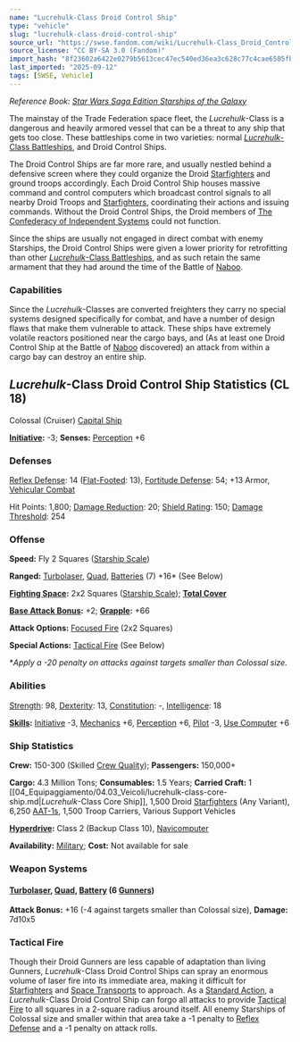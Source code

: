 ```yaml
---
name: "Lucrehulk-Class Droid Control Ship"
type: "vehicle"
slug: "lucrehulk-class-droid-control-ship"
source_url: "https://swse.fandom.com/wiki/Lucrehulk-Class_Droid_Control_Ship"
source_license: "CC BY-SA 3.0 (Fandom)"
import_hash: "8f23602a6422e0279b5613cec47ec540ed36ea3c628c77c4cae6505fb4a25a91"
last_imported: "2025-09-12"
tags: [SWSE, Vehicle]
---
```

*Reference Book: [Star Wars Saga Edition Starships of the Galaxy](https://swse.fandom.com/wiki/Star_Wars_Saga_Edition_Starships_of_the_Galaxy)*

The mainstay of the Trade Federation space fleet, the *Lucrehulk*-Class is a dangerous and heavily armored vessel that can be a threat to any ship that gets too close. These battleships come in two varieties: normal [*Lucrehulk*-Class Battleships](https://swse.fandom.com/wiki/Lucrehulk-Class_Battleships), and Droid Control Ships.

The Droid Control Ships are far more rare, and usually nestled behind a defensive screen where they could organize the Droid [Starfighters](https://swse.fandom.com/wiki/Starfighters) and ground troops accordingly. Each Droid Control Ship houses massive command and control computers which broadcast control signals to all nearby Droid Troops and [Starfighters](https://swse.fandom.com/wiki/Starfighters), coordinating their actions and issuing commands. Without the Droid Control Ships, the Droid members of [The Confederacy of Independent Systems](https://swse.fandom.com/wiki/The_Confederacy_of_Independent_Systems) could not function.

Since the ships are usually not engaged in direct combat with enemy Starships, the Droid Control Ships were given a lower priority for retrofitting than other [*Lucrehulk*-Class Battleships](https://swse.fandom.com/wiki/Lucrehulk-Class_Battleships), and as such retain the same armament that they had around the time of the Battle of [Naboo](https://swse.fandom.com/wiki/Naboo).

### Capabilities
Since the *Lucrehulk*-Classes are converted freighters they carry no special systems designed specifically for combat, and have a number of design flaws that make them vulnerable to attack. These ships have extremely volatile reactors positioned near the cargo bays, and (As at least one Droid Control Ship at the Battle of [Naboo](https://swse.fandom.com/wiki/Naboo) discovered) an attack from within a cargo bay can destroy an entire ship.

## *Lucrehulk*-Class Droid Control Ship Statistics (CL 18)
Colossal (Cruiser) [Capital Ship](https://swse.fandom.com/wiki/Capital_Ship)

**[Initiative](https://swse.fandom.com/wiki/Initiative):** -3; **Senses:** [Perception](https://swse.fandom.com/wiki/Perception) +6
### Defenses
[Reflex Defense](https://swse.fandom.com/wiki/Reflex_Defense_(Vehicles)): 14 ([Flat-Footed](https://swse.fandom.com/wiki/Flat-Footed): 13), [Fortitude Defense](https://swse.fandom.com/wiki/Fortitude_Defense_(Vehicles)): 54; +13 Armor, [Vehicular Combat](https://swse.fandom.com/wiki/Vehicular_Combat)

Hit Points: 1,800; [Damage Reduction](https://swse.fandom.com/wiki/Damage_Reduction): 20; [Shield Rating](https://swse.fandom.com/wiki/Shield_Rating): 150; [Damage Threshold](https://swse.fandom.com/wiki/Damage_Threshold_(Vehicles)): 254
### Offense
**Speed:** Fly 2 Squares ([Starship Scale](https://swse.fandom.com/wiki/Starship_Scale))

**Ranged:** [Turbolaser](https://swse.fandom.com/wiki/Turbolaser), [Quad](https://swse.fandom.com/wiki/Quad), [Batteries](https://swse.fandom.com/wiki/Weapon_Batteries) (7) +16* (See Below)

**[Fighting Space](https://swse.fandom.com/wiki/Fighting_Space):** 2x2 Squares ([Starship Scale](https://swse.fandom.com/wiki/Starship_Scale)); **[Total Cover](https://swse.fandom.com/wiki/Total_Cover)**

**[Base Attack Bonus](https://swse.fandom.com/wiki/Base_Attack_Bonus):** +2; **[Grapple](https://swse.fandom.com/wiki/Grapple):** +66

**Attack Options:** [Focused Fire](https://swse.fandom.com/wiki/Focused_Fire) (2x2 Squares)

**Special Actions:** [Tactical Fire](https://swse.fandom.com/wiki/Tactical_Fire) (See Below)

**Apply a -20 penalty on attacks against targets smaller than Colossal size.*

### Abilities
[Strength](https://swse.fandom.com/wiki/Strength): 98, [Dexterity](https://swse.fandom.com/wiki/Dexterity): 13, [Constitution](https://swse.fandom.com/wiki/Constitution): -, [Intelligence](https://swse.fandom.com/wiki/Intelligence): 18

**[Skills](https://swse.fandom.com/wiki/Skills):** [Initiative](https://swse.fandom.com/wiki/Initiative) -3, [Mechanics](https://swse.fandom.com/wiki/Mechanics) +6, [Perception](https://swse.fandom.com/wiki/Perception) +6, [Pilot](https://swse.fandom.com/wiki/Pilot) -3, [Use Computer](https://swse.fandom.com/wiki/Use_Computer) +6
### Ship Statistics
**Crew:** 150-300 (Skilled [Crew Quality](https://swse.fandom.com/wiki/Crew_Quality)); **Passengers:** 150,000+

**Cargo:** 4.3 Million Tons; **Consumables:** 1.5 Years; **Carried Craft:** 1 [[04_Equipaggiamento/04.03_Veicoli/lucrehulk-class-core-ship.md|*Lucrehulk*-Class Core Ship]], 1,500 Droid [Starfighters](https://swse.fandom.com/wiki/Starfighters) (Any Variant), 6,250 [AAT-1s](https://swse.fandom.com/wiki/AAT-1s), 1,500 Troop Carriers, Various Support Vehicles

**[Hyperdrive](https://swse.fandom.com/wiki/Hyperdrive):** Class 2 (Backup Class 10), [Navicomputer](https://swse.fandom.com/wiki/Navicomputer)

**Availability:** [Military](https://swse.fandom.com/wiki/Military); **Cost:** Not available for sale
### Weapon Systems

#### **[Turbolaser](https://swse.fandom.com/wiki/Turbolaser), [Quad](https://swse.fandom.com/wiki/Quad), [Battery](https://swse.fandom.com/wiki/Weapon_Batteries) (6 [Gunners](https://swse.fandom.com/wiki/Gunners))**
**Attack Bonus:** +16 (-4 against targets smaller than Colossal size), **Damage:** 7d10x5
### Tactical Fire
Though their Droid Gunners are less capable of adaptation than living Gunners, *Lucrehulk*-Class Droid Control Ships can spray an enormous volume of laser fire into its immediate area, making it difficult for [Starfighters](https://swse.fandom.com/wiki/Starfighters) and [Space Transports](https://swse.fandom.com/wiki/Space_Transports) to approach. As a [Standard Action](https://swse.fandom.com/wiki/Standard_Action), a *Lucrehulk*-Class Droid Control Ship can forgo all attacks to provide [Tactical Fire](https://swse.fandom.com/wiki/Tactical_Fire) to all squares in a 2-square radius around itself. All enemy Starships of Colossal size and smaller within that area take a -1 penalty to [Reflex Defense](https://swse.fandom.com/wiki/Reflex_Defense) and a -1 penalty on attack rolls.